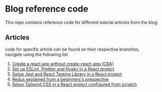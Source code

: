 # Blog reference code

This repo contains reference code for different tutorial articles from the blog

## Articles

code for specific article can be found on their respective branches, navigate using the following list

1. [Create a react app without create-react-app (CRA) ](https://github.com/Yvad60/blog-code-references/tree/create-react-app-from-scratch)
1. [Set up ESLint, Prettier and Husky in a React project](https://github.com/Yvad60/blog-code-references/tree/setup-eslint-prettier-and-husky)
1. [Setup Jest and React Testing Library in a React project](https://github.com/Yvad60/blog-code-references/tree/setup-jest-and-react-testing-library)
1. [Redux explained from a beginners's prespective](https://dev.to/yvad60/redux-explained-from-a-beginner-perspective-simplified-413g)
1. [Setup Tailwind CSS in a React project configured from scratch](https://dev.to/yvad60/setup-tailwind-css-in-a-react-project-configured-from-scratch-a-step-by-step-guide-2jc8)